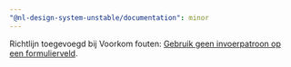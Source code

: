 ```yaml
---
"@nl-design-system-unstable/documentation": minor
---
```


Richtlijn toegevoegd bij Voorkom fouten: [Gebruik geen invoerpatroon op een formulierveld](/formulieren/voorkom-fouten/geen-invoerpatronen).
